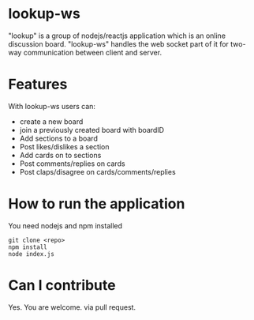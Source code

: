# lookup-ws
"lookup" is a group of nodejs/reactjs application which is an online discussion board. "lookup-ws" handles the web socket part of it for two-way communication between client and server.

# Features
With lookup-ws users can:
- create a new board
- join a previously created board with boardID
- Add sections to a board
- Post likes/dislikes a section
- Add cards on to sections
- Post comments/replies on cards
- Post claps/disagree on cards/comments/replies

# How to run the application
You need nodejs and npm installed
```
git clone <repo>
npm install
node index.js
```

# Can I contribute
Yes. You are welcome. via pull request.
